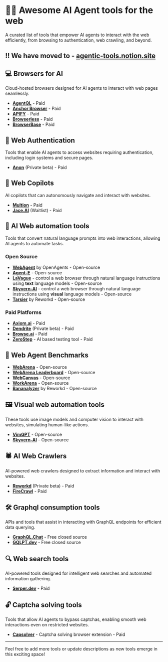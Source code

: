 # 🤖🛜 Awesome AI Agent tools for the web

A curated list of tools that empower AI agents to interact with the web efficiently, from browsing to authentication, web crawling, and beyond.

## ‼️ We have moved to - [agentic-tools.notion.site](https://agentic-tools.notion.site/)

## 💻 Browsers for AI

Cloud-hosted browsers designed for AI agents to interact with web pages seamlessly.

- **[AgentQL](https://www.agentql.com/)** - Paid
- **[Anchor Browser](https://anchorbrowser.io/)** - Paid
- **[APIFY](https://apify.com/)** - Paid
- **[Browserless](https://www.browserless.io/)** - Paid
- **[BrowserBase](https://www.browserbase.com/)** - Paid

## 🪪 Web Authentication

Tools that enable AI agents to access websites requiring authentication, including login systems and secure pages.

- **[Anon](https://www.anon.com/)** (Private beta) - Paid

## 👤 Web Copilots

AI copilots that can autonomously navigate and interact with websites.

- **[Multion](https://www.multion.ai/)** - Paid
- **[Jace.AI](https://www.jace.ai/)** (Waitlist) - Paid

## 📝 AI Web automation tools

Tools that convert natural language prompts into web interactions, allowing AI agents to automate tasks.

### Open Source

- **[WebAgent](https://github.com/xlang-ai/OpenAgents/tree/main/real_agents/web_agent)** by OpenAgents - Open-source
- **[Agent-E](https://github.com/EmergenceAI/Agent-E)** - Open-source
- **[LaVague](https://github.com/lavague-ai/LaVague)** - control a web browser through natural language instructions using **text** language models - Open-source
- **[Skyvern-AI](https://github.com/Skyvern-AI/skyvern)** - control a web browser through natural language instructions using **visual** language models - Open-source
- **[Tarsier](https://github.com/reworkd/tarsier)** by Reworkd - Open-source

### Paid Platforms

- **[Axiom.ai](https://axiom.ai/)** - Paid
- **[Dendrite](https://dendrite.systems/)** (Private beta) - Paid
- **[Browse.ai](https://browse.ai/)** - Paid
- **[ZeroStep](https://zerostep.com/)** - AI based testing tool - Paid

## 🔬 Web Agent Benchmarks

- **[WebArena](https://github.com/web-arena-x/webarena)** - Open-source
- **[WebArena Leaderboard](https://docs.google.com/spreadsheets/d/1M801lEpBbKSNwP-vDBkC_pF7LdyGU1f_ufZb_NWNBZQ/edit?gid=0#gid=0)** - Open-source
- **[WebCanvas](https://github.com/iMeanAI/WebCanvas)** - Open-source
- **[WorkArena](https://github.com/ServiceNow/WorkArena)** - Open-source
- **[Bananalyzer](https://github.com/reworkd/bananalyzer)** by Reworkd - Open-source

## 🖼️ Visual web automation tools

These tools use image models and computer vision to interact with websites, simulating human-like actions.

- **[VimGPT](https://github.com/ishan0102/vimGPT/)** - Open-source
- **[Skyvern-AI](https://github.com/Skyvern-AI/skyvern)** - Open-source

## 🕷️ AI Web Crawlers

AI-powered web crawlers designed to extract information and interact with websites.

- **[Reworkd](https://www.reworkd.ai/)** (Private beta) - Paid
- **[FireCrawl](https://www.firecrawl.dev/)** - Paid

## 🛠️ Graphql consumption tools

APIs and tools that assist in interacting with GraphQL endpoints for efficient data querying.

- **[GraphQL.Chat](https://graphql.chat/)** - Free closed source
- **[GQLPT.dev](https://gqlpt.dev/)** - Free closed source

## 🔍 Web search tools

AI-powered tools designed for intelligent web searches and automated information gathering.

- **[Serper.dev](https://serper.dev/)** - Paid

## 🔓 Captcha solving tools

Tools that allow AI agents to bypass captchas, enabling smooth web interactions even on restricted websites.

- **[Capsolver](https://www.capsolver.com/)** - Captcha solving browser extension - Paid

---

Feel free to add more tools or update descriptions as new tools emerge in this exciting space!
